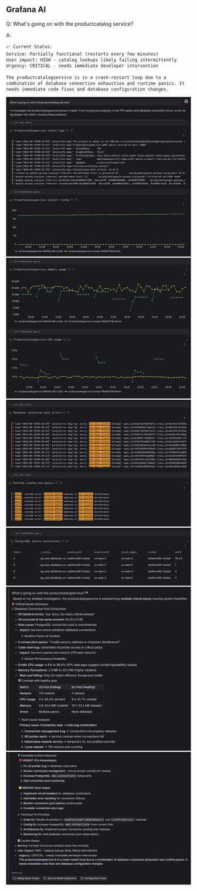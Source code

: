 ## Grafana AI
Q: What's going on with the productcatalog service?

A:
```
📈 Current Status:
Service: Partially functional (restarts every few minutes)
User impact: HIGH - catalog lookups likely failing intermittently
Urgency: CRITICAL - needs immediate developer intervention

The productcatalogservice is in a crash-restart loop due to a combination of database connection exhaustion and runtime panics. It needs immediate code fixes and database configuration changes.
```

![prompt](/images/breakout_3/3.3-grafana-assistant-1.png)
![findings](/images/breakout_3/3.3-grafana-assistant-2.png)
![findings](/images/breakout_3/3.3-grafana-assistant-3.png)
![findings](/images/breakout_3/3.3-grafana-assistant-4.png)
![findings](/images/breakout_3/3.3-grafana-assistant-5.png)
![answer](/images/breakout_3/3.3-grafana-assistant-6.png)
